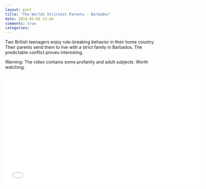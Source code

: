 ```yaml
---
layout: post
title: "The Worlds Strictest Parents - Barbados"
date: 2014-05-02 12:44
comments: true
categories: 
---
```

Two British teenagers enjoy rule-breaking behavior in their home
country. Their parents send them to live with a strict family in
Barbados. The predictable conflict proves interesting. 

Warning: The video contains some profanity and adult subjects. Worth watching.
<!--more-->
<center><iframe width="640" height="360" src="//www.youtube.com/embed/S8YJA_BOUdM?rel=0" frameborder="0" allowfullscreen></iframe></center>
